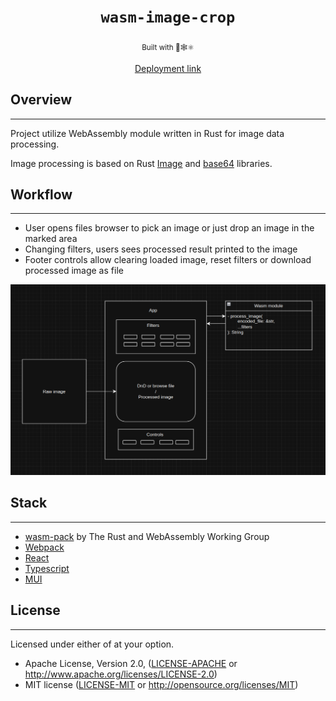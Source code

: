 <div align="center">
  <h1><code>wasm-image-crop</code></h1><sub>Built with 🦀🕸⚛️</sub>

<a href="https://wasm-image-crop.vercel.app/">Deployment link</a>
</div>

## Overview
___
Project utilize WebAssembly module written in Rust for image data processing.

Image processing is based on Rust [Image](https://crates.io/crates/image) and [base64](https://crates.io/crates/base64) libraries.

## Workflow
___
- User opens files browser to pick an image or just drop an image in the marked area
- Changing filters, users sees processed result printed to the image
- Footer controls allow clearing loaded image, reset filters or download processed image as file  

![img.png](assets/img/uml-diagram.png)

## Stack
___
- [wasm-pack](https://rustwasm.github.io/) by The Rust and WebAssembly Working Group
- [Webpack](https://webpack.js.org/)
- [React](https://react.dev/)
- [Typescript](https://www.typescriptlang.org/)
- [MUI](https://mui.com/)

## License
___
Licensed under either of at your option.

* Apache License, Version 2.0, ([LICENSE-APACHE](LICENSE-APACHE) or http://www.apache.org/licenses/LICENSE-2.0)
* MIT license ([LICENSE-MIT](LICENSE-MIT) or http://opensource.org/licenses/MIT)


